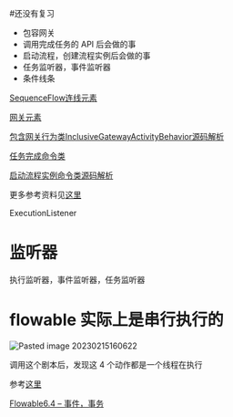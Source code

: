 #还没有复习 

- 包容网关
- 调用完成任务的 API 后会做的事
- 启动流程，创建流程实例后会做的事
- 任务监听器，事件监听器
- 条件线条

[SequenceFlow连线元素](https://blog.csdn.net/q550145191/article/details/123946913)

[网关元素](https://blog.csdn.net/q550145191/article/details/123930582)

[包含网关行为类InclusiveGatewayActivityBehavior源码解析](https://blog.csdn.net/q550145191/article/details/124182623)

[任务完成命令类](https://blog.csdn.net/q550145191/article/details/124259073)

[启动流程实例命令类源码解析](https://blog.csdn.net/q550145191/article/details/124258932)

更多参考资料见[这里](https://blog.csdn.net/qq_30739519/category_6696399_6.html)

ExecutionListener

# 监听器

执行监听器，事件监听器，任务监听器


# flowable 实际上是串行执行的

![Pasted image 20230215160622](https://wings-liberty.oss-cn-beijing.aliyuncs.com/note/Pasted%20image%2020230215160622.png)

调用这个剧本后，发现这 4 个动作都是一个线程在执行

参考[这里](http://www.lushuiwan.com/3631.html)


[Flowable6.4 – 事件，事务](https://www.lushuiwan.com/3629.html)

